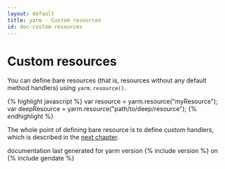 ```yaml
---
layout: default
title: yarm - Custom resources
id: doc-custom-resources
---
```

# Custom resources

You can define bare resources (that is, resources without any default method handlers) using `yarm.resource()`.

{% highlight javascript %}
var resource = yarm.resource("myResource");
var deepResource = yarm.resource("path/to/deep/resource");
{% endhighlight %}

The whole point of defining bare resource is to define custom handlers, which is described in the [next chapter](doc-extending-resources.html).

<div class="footer">documentation last generated for yarm version {% include version %} on {% include gendate %}</div>

[mongoose-toobject]: http://mongoosejs.com/docs/api.html#document_Document-toObject